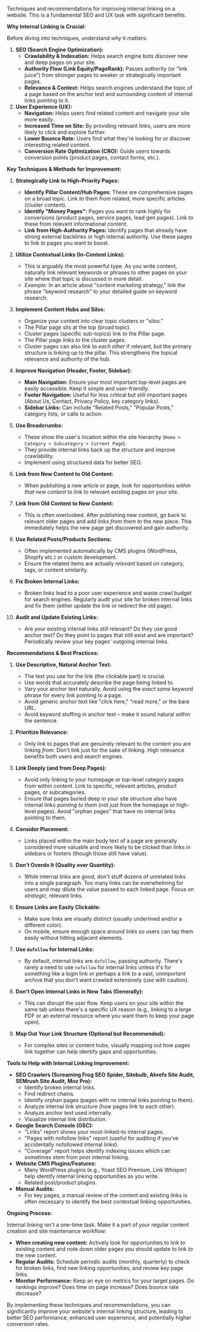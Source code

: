 Techniques and recommendations for improving internal linking on a website. This is a fundamental SEO and UX task with significant benefits.

**Why Internal Linking is Crucial:**

Before diving into techniques, understand *why* it matters:

1.  **SEO (Search Engine Optimization):**
    *   **Crawlability & Indexation:** Helps search engine bots discover new and deep pages on your site.
    *   **Authority Flow (Link Equity/PageRank):** Passes authority (or "link juice") from stronger pages to weaker or strategically important pages.
    *   **Relevance & Context:** Helps search engines understand the topic of a page based on the anchor text and surrounding content of internal links pointing to it.
2.  **User Experience (UX):**
    *   **Navigation:** Helps users find related content and navigate your site more easily.
    *   **Increased Time on Site:** By providing relevant links, users are more likely to click and explore further.
    *   **Lower Bounce Rate:** Users find what they're looking for or discover interesting related content.
    *   **Conversion Rate Optimization (CRO):** Guide users towards conversion points (product pages, contact forms, etc.).

**Key Techniques & Methods for Improvement:**

1.  **Strategically Link to High-Priority Pages:**
    *   **Identify Pillar Content/Hub Pages:** These are comprehensive pages on a broad topic. Link *to* them from related, more specific articles (cluster content).
    *   **Identify "Money Pages":** Pages you want to rank highly for conversions (product pages, service pages, lead gen pages). Link *to* these from relevant informational content.
    *   **Link from High-Authority Pages:** Identify pages that already have strong external backlinks or high internal authority. Use these pages to link *to* pages you want to boost.

2.  **Utilize Contextual Links (In-Content Links):**
    *   This is arguably the most powerful type. As you write content, naturally link relevant keywords or phrases to other pages on your site where that topic is discussed in more detail.
    *   *Example:* In an article about "content marketing strategy," link the phrase "keyword research" to your detailed guide on keyword research.

3.  **Implement Content Hubs and Silos:**
    *   Organize your content into clear topic clusters or "silos."
    *   The Pillar page sits at the top (broad topic).
    *   Cluster pages (specific sub-topics) link *to* the Pillar page.
    *   The Pillar page links *to* the cluster pages.
    *   Cluster pages can also link to *each other* if relevant, but the primary structure is linking *up* to the pillar. This strengthens the topical relevance and authority of the hub.

4.  **Improve Navigation (Header, Footer, Sidebar):**
    *   **Main Navigation:** Ensure your most important top-level pages are easily accessible. Keep it simple and user-friendly.
    *   **Footer Navigation:** Useful for less critical but still important pages (About Us, Contact, Privacy Policy, key category links).
    *   **Sidebar Links:** Can include "Related Posts," "Popular Posts," category lists, or calls to action.

5.  **Use Breadcrumbs:**
    *   These show the user's location within the site hierarchy (`Home > Category > Subcategory > Current Page`).
    *   They provide internal links back up the structure and improve crawlability.
    *   Implement using structured data for better SEO.

6.  **Link from New Content to Old Content:**
    *   When publishing a new article or page, look for opportunities *within that new content* to link to relevant existing pages on your site.

7.  **Link from Old Content to New Content:**
    *   This is often overlooked. After publishing new content, go back to relevant older pages and add links *from* them *to* the new piece. This immediately helps the new page get discovered and gain authority.

8.  **Use Related Posts/Products Sections:**
    *   Often implemented automatically by CMS plugins (WordPress, Shopify etc.) or custom development.
    *   Ensure the related items are actually *relevant* based on category, tags, or content similarity.

9.  **Fix Broken Internal Links:**
    *   Broken links lead to a poor user experience and waste crawl budget for search engines. Regularly audit your site for broken internal links and fix them (either update the link or redirect the old page).

10. **Audit and Update Existing Links:**
    *   Are your existing internal links still relevant? Do they use good anchor text? Do they point to pages that still exist and are important? Periodically review your key pages' outgoing internal links.

**Recommendations & Best Practices:**

1.  **Use Descriptive, Natural Anchor Text:**
    *   The text you use for the link (the clickable part) is crucial.
    *   Use words that accurately describe the page being linked to.
    *   Vary your anchor text naturally. Avoid using the *exact same* keyword phrase for every link pointing to a page.
    *   Avoid generic anchor text like "click here," "read more," or the bare URL.
    *   Avoid keyword stuffing in anchor text – make it sound natural within the sentence.

2.  **Prioritize Relevance:**
    *   Only link to pages that are genuinely relevant to the content you are linking *from*. Don't link just for the sake of linking. High relevance benefits both users and search engines.

3.  **Link Deeply (and from Deep Pages):**
    *   Avoid only linking to your homepage or top-level category pages from within content. Link to specific, relevant articles, product pages, or subcategories.
    *   Ensure that pages buried deep in your site structure also have internal links *pointing to them* (not just from the homepage or high-level pages). Avoid "orphan pages" that have no internal links pointing to them.

4.  **Consider Placement:**
    *   Links placed within the main body text of a page are generally considered more valuable and more likely to be clicked than links in sidebars or footers (though those still have value).

5.  **Don't Overdo It (Quality over Quantity):**
    *   While internal links are good, don't stuff dozens of unrelated links into a single paragraph. Too many links can be overwhelming for users and may dilute the value passed to each linked page. Focus on *strategic*, relevant links.

6.  **Ensure Links are Easily Clickable:**
    *   Make sure links are visually distinct (usually underlined and/or a different color).
    *   On mobile, ensure enough space around links so users can tap them easily without hitting adjacent elements.

7.  **Use `dofollow` for Internal Links:**
    *   By default, internal links are `dofollow`, passing authority. There's rarely a need to use `nofollow` for internal links unless it's for something like a login link or perhaps a link to a vast, unimportant archive that you don't want crawled extensively (use with caution).

8.  **Don't Open Internal Links in New Tabs (Generally):**
    *   This can disrupt the user flow. Keep users on your site within the same tab unless there's a specific UX reason (e.g., linking to a large PDF or an external resource where you want them to keep your page open).

9.  **Map Out Your Link Structure (Optional but Recommended):**
    *   For complex sites or content hubs, visually mapping out how pages link together can help identify gaps and opportunities.

**Tools to Help with Internal Linking Improvement:**

*   **SEO Crawlers (Screaming Frog SEO Spider, Sitebulb, Ahrefs Site Audit, SEMrush Site Audit, Moz Pro):**
    *   Identify broken internal links.
    *   Find redirect chains.
    *   Identify orphan pages (pages with no internal links pointing to them).
    *   Analyze internal link structure (how pages link to each other).
    *   Analyze anchor text used internally.
    *   Visualize internal link distribution.
*   **Google Search Console (GSC):**
    *   "Links" report shows your most-linked-to internal pages.
    *   "Pages with nofollow links" report (useful for auditing if you've accidentally nofollowed internal links).
    *   "Coverage" report helps identify indexing issues which can sometimes stem from poor internal linking.
*   **Website CMS Plugins/Features:**
    *   Many WordPress plugins (e.g., Yoast SEO Premium, Link Whisper) help identify internal linking opportunities as you write.
    *   Related post/product plugins.
*   **Manual Audits:**
    *   For key pages, a manual review of the content and existing links is often necessary to identify the best contextual linking opportunities.

**Ongoing Process:**

Internal linking isn't a one-time task. Make it a part of your regular content creation and site maintenance workflow:

*   **When creating new content:** Actively look for opportunities to link *to* existing content and note down older pages you should update to link *to* the new content.
*   **Regular Audits:** Schedule periodic audits (monthly, quarterly) to check for broken links, find new linking opportunities, and review key page links.
*   **Monitor Performance:** Keep an eye on metrics for your target pages. Do rankings improve? Does time on page increase? Does bounce rate decrease?

By implementing these techniques and recommendations, you can significantly improve your website's internal linking structure, leading to better SEO performance, enhanced user experience, and potentially higher conversion rates.